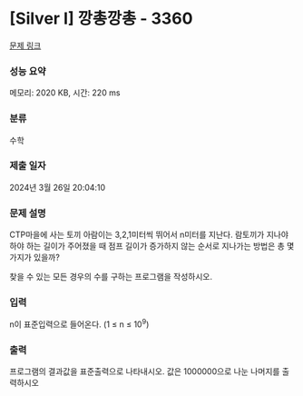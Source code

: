 # [Silver I] 깡총깡총 - 3360 

[문제 링크](https://www.acmicpc.net/problem/3360) 

### 성능 요약

메모리: 2020 KB, 시간: 220 ms

### 분류

수학

### 제출 일자

2024년 3월 26일 20:04:10

### 문제 설명

<p>CTP마을에 사는 토끼 아람이는 3,2,1미터씩 뛰어서 n미터를 지난다. 람토끼가 지나야하야 하는 길이가 주어졌을 때 점프 길이가 증가하지 않는 순서로 지나가는 방법은 총 몇 가지가 있을까?</p>

<p>찾을 수 있는 모든 경우의 수를 구하는 프로그램을 작성하시오.</p>

### 입력 

 <p>n이 표준입력으로 들어온다. (1 ≤ n ≤ 10<sup>9</sup>)</p>

### 출력 

 <p>프로그램의 결과값을 표준출력으로 나타내시오. 값은 1000000으로 나눈 나머지를 출력하시오</p>

